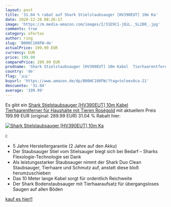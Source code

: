 ```yaml
---
layout: post
title: '31.04 % rabat auf Shark Stielstaubsauger [HV390EUT] 10m Ka'
date: 2020-12-28 08:26:17
image: 'https://m.media-amazon.com/images/I/31E9C1-jQiL._SL200_.jpg'
comments: true
category: ofertas
author: ring
slug: 'B00HC108FW-de'
actualPrice: 199.99 EUR
currency: EUR
price: 199.99
comparePrice: 289.99 EUR
prodname: 'Shark Stielstaubsauger [HV390EUT] 10m Kabel  Tierhaarentferner für Haushalte mit Tieren  Roségold'
country: 'de'
flag: '🇩🇪'
buyurl: 'https://www.amazon.de/dp/B00HC108FW/?tag=tolees0ca-21'
descuento: '31.04'
average: '199.99'
---
```


Es gibt ein [Shark Stielstaubsauger [HV390EUT] 10m Kabel  Tierhaarentferner für Haushalte mit Tieren  Roségold](https://www.amazon.de/dp/B00HC108FW/?tag=tolees0ca-21) mit aktuellem Preis 199.99 EUR (original: 289.99 EUR) 31.04 % Rabatt hier:

[![Shark Stielstaubsauger [HV390EUT] 10m Ka](https://m.media-amazon.com/images/I/31E9C1-jQiL._SL200_.jpg)](https://www.amazon.de/dp/B00HC108FW/?tag=tolees0ca-21)

ℹ️:

- 5 Jahre Herstellergarantie (2 Jahre auf den Akku)
- Der Staubsauger Stiel vom Stielsauger biegt sich bei Bedarf – Sharks Flexologie-Technologie sei Dank
- Als leistungsstarker Staubsauger nimmt der Shark Duo Clean Staubsauger, Tierhaare und Schmutz auf, anstatt diese bloß herumzuschieben
- Das 10 Meter lange Kabel sorgt für ordentlich Reichweite
- Der Shark Bodenstaubsauger mit Tierhaaraufsatz für übergangsloses Saugen auf allen Böden

[kauf es hier!!](https://www.amazon.de/dp/B00HC108FW/?tag=tolees0ca-21)
